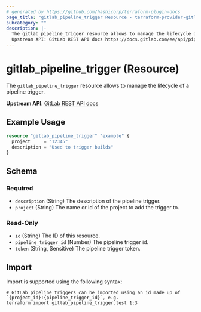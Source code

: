 ```yaml
---
# generated by https://github.com/hashicorp/terraform-plugin-docs
page_title: "gitlab_pipeline_trigger Resource - terraform-provider-gitlab"
subcategory: ""
description: |-
  The gitlab_pipeline_trigger resource allows to manage the lifecycle of a pipeline trigger.
  Upstream API: GitLab REST API docs https://docs.gitlab.com/ee/api/pipeline_triggers.html
---
```


# gitlab_pipeline_trigger (Resource)

The `gitlab_pipeline_trigger` resource allows to manage the lifecycle of a pipeline trigger.

**Upstream API**: [GitLab REST API docs](https://docs.gitlab.com/ee/api/pipeline_triggers.html)

## Example Usage

```terraform
resource "gitlab_pipeline_trigger" "example" {
  project     = "12345"
  description = "Used to trigger builds"
}
```

<!-- schema generated by tfplugindocs -->
## Schema

### Required

- `description` (String) The description of the pipeline trigger.
- `project` (String) The name or id of the project to add the trigger to.

### Read-Only

- `id` (String) The ID of this resource.
- `pipeline_trigger_id` (Number) The pipeline trigger id.
- `token` (String, Sensitive) The pipeline trigger token.

## Import

Import is supported using the following syntax:

```shell
# GitLab pipeline triggers can be imported using an id made up of `{project_id}:{pipeline_trigger_id}`, e.g.
terraform import gitlab_pipeline_trigger.test 1:3
```
